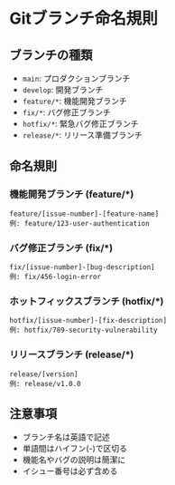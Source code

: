 # Gitブランチ命名規則

## ブランチの種類

- `main`: プロダクションブランチ
- `develop`: 開発ブランチ
- `feature/*`: 機能開発ブランチ
- `fix/*`: バグ修正ブランチ
- `hotfix/*`: 緊急バグ修正ブランチ
- `release/*`: リリース準備ブランチ

## 命名規則

### 機能開発ブランチ (feature/\*)

```
feature/[issue-number]-[feature-name]
例: feature/123-user-authentication
```

### バグ修正ブランチ (fix/\*)

```
fix/[issue-number]-[bug-description]
例: fix/456-login-error
```

### ホットフィックスブランチ (hotfix/\*)

```
hotfix/[issue-number]-[fix-description]
例: hotfix/789-security-vulnerability
```

### リリースブランチ (release/\*)

```
release/[version]
例: release/v1.0.0
```

## 注意事項

- ブランチ名は英語で記述
- 単語間はハイフン(-)で区切る
- 機能名やバグの説明は簡潔に
- イシュー番号は必ず含める
